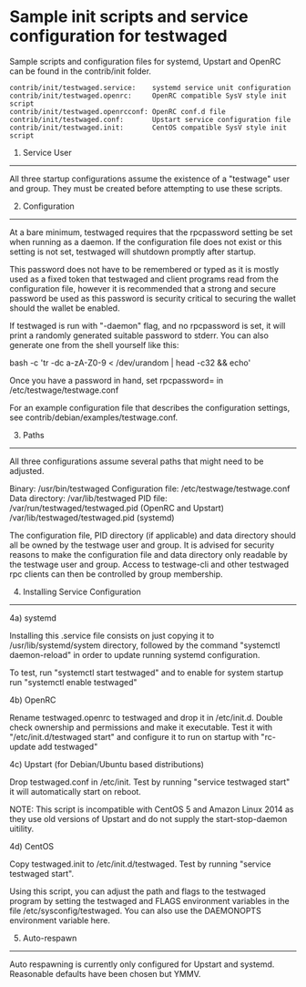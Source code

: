 Sample init scripts and service configuration for testwaged
==========================================================

Sample scripts and configuration files for systemd, Upstart and OpenRC
can be found in the contrib/init folder.

    contrib/init/testwaged.service:    systemd service unit configuration
    contrib/init/testwaged.openrc:     OpenRC compatible SysV style init script
    contrib/init/testwaged.openrcconf: OpenRC conf.d file
    contrib/init/testwaged.conf:       Upstart service configuration file
    contrib/init/testwaged.init:       CentOS compatible SysV style init script

1. Service User
---------------------------------

All three startup configurations assume the existence of a "testwage" user
and group.  They must be created before attempting to use these scripts.

2. Configuration
---------------------------------

At a bare minimum, testwaged requires that the rpcpassword setting be set
when running as a daemon.  If the configuration file does not exist or this
setting is not set, testwaged will shutdown promptly after startup.

This password does not have to be remembered or typed as it is mostly used
as a fixed token that testwaged and client programs read from the configuration
file, however it is recommended that a strong and secure password be used
as this password is security critical to securing the wallet should the
wallet be enabled.

If testwaged is run with "-daemon" flag, and no rpcpassword is set, it will
print a randomly generated suitable password to stderr.  You can also
generate one from the shell yourself like this:

bash -c 'tr -dc a-zA-Z0-9 < /dev/urandom | head -c32 && echo'

Once you have a password in hand, set rpcpassword= in /etc/testwage/testwage.conf

For an example configuration file that describes the configuration settings,
see contrib/debian/examples/testwage.conf.

3. Paths
---------------------------------

All three configurations assume several paths that might need to be adjusted.

Binary:              /usr/bin/testwaged
Configuration file:  /etc/testwage/testwage.conf
Data directory:      /var/lib/testwaged
PID file:            /var/run/testwaged/testwaged.pid (OpenRC and Upstart)
                     /var/lib/testwaged/testwaged.pid (systemd)

The configuration file, PID directory (if applicable) and data directory
should all be owned by the testwage user and group.  It is advised for security
reasons to make the configuration file and data directory only readable by the
testwage user and group.  Access to testwage-cli and other testwaged rpc clients
can then be controlled by group membership.

4. Installing Service Configuration
-----------------------------------

4a) systemd

Installing this .service file consists on just copying it to
/usr/lib/systemd/system directory, followed by the command
"systemctl daemon-reload" in order to update running systemd configuration.

To test, run "systemctl start testwaged" and to enable for system startup run
"systemctl enable testwaged"

4b) OpenRC

Rename testwaged.openrc to testwaged and drop it in /etc/init.d.  Double
check ownership and permissions and make it executable.  Test it with
"/etc/init.d/testwaged start" and configure it to run on startup with
"rc-update add testwaged"

4c) Upstart (for Debian/Ubuntu based distributions)

Drop testwaged.conf in /etc/init.  Test by running "service testwaged start"
it will automatically start on reboot.

NOTE: This script is incompatible with CentOS 5 and Amazon Linux 2014 as they
use old versions of Upstart and do not supply the start-stop-daemon uitility.

4d) CentOS

Copy testwaged.init to /etc/init.d/testwaged. Test by running "service testwaged start".

Using this script, you can adjust the path and flags to the testwaged program by
setting the testwaged and FLAGS environment variables in the file
/etc/sysconfig/testwaged. You can also use the DAEMONOPTS environment variable here.

5. Auto-respawn
-----------------------------------

Auto respawning is currently only configured for Upstart and systemd.
Reasonable defaults have been chosen but YMMV.
